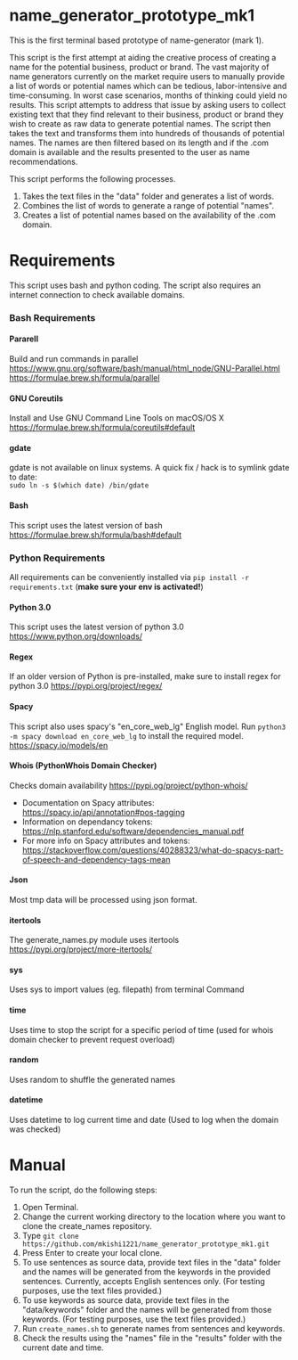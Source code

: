 # name_generator_prototype_mk1
This is the first terminal based prototype of name-generator (mark 1). 

This script is the first attempt at aiding the creative process of creating a name for the potential business, product or brand. The vast majority of name generators currently on the market require users to manually provide a list of words or potential names which can be tedious, labor-intensive and time-consuming. In worst case scenarios, months of thinking could yield no results. This script attempts to address that issue by asking users to collect existing text that they find relevant to their business, product or brand they wish to create as raw data to generate potential names. The script then takes the text and transforms them into hundreds of thousands of potential names. The names are then filtered based on its length and if the .com domain is available and the results presented to the user as name recommendations. 

This script performs the following processes.
1. Takes the text files in the "data" folder and generates a list of words.
2. Combines the list of words to generate a range of potential "names".
3. Creates a list of potential names based on the availability of the .com domain.

# Requirements
This script uses bash and python coding. The script also requires an internet connection to check available domains.

### Bash Requirements

#### Pararell
Build and run commands in parallel
https://www.gnu.org/software/bash/manual/html_node/GNU-Parallel.html
https://formulae.brew.sh/formula/parallel

#### GNU Coreutils
Install and Use GNU Command Line Tools on macOS/OS X
https://formulae.brew.sh/formula/coreutils#default

#### gdate
gdate is not available on linux systems. A quick fix / hack is to symlink gdate to date:  
`sudo ln -s $(which date) /bin/gdate`

#### Bash
This script uses the latest version of bash
https://formulae.brew.sh/formula/bash#default

### Python Requirements
All requirements can be conveniently installed via `pip install -r requirements.txt` (**make sure your env is activated!**)

#### Python 3.0
This script uses the latest version of python 3.0
https://www.python.org/downloads/

#### Regex
If an older version of Python is pre-installed, make sure to install regex for python 3.0
https://pypi.org/project/regex/

#### Spacy
This script also uses spacy's "en_core_web_lg" English model. Run `python3 -m spacy download en_core_web_lg` to install the required model.
https://spacy.io/models/en

#### Whois (PythonWhois Domain Checker)
Checks domain availability
https://pypi.og/project/python-whois/

- Documentation on Spacy attributes: https://spacy.io/api/annotation#pos-tagging
- Information on dependancy tokens: https://nlp.stanford.edu/software/dependencies_manual.pdf
- For more info on Spacy attributes and tokens: https://stackoverflow.com/questions/40288323/what-do-spacys-part-of-speech-and-dependency-tags-mean

#### Json
Most tmp data will be processed using json format.

#### itertools
The generate_names.py module uses itertools
https://pypi.org/project/more-itertools/

#### sys
Uses sys to import values (eg. filepath) from terminal Command

#### time
Uses time to stop the script for a specific period of time (used for whois domain checker to prevent request overload)

#### random
Uses random to shuffle the generated names

#### datetime
Uses datetime to log current time and date (Used to log when the domain was checked)

# Manual

To run the script, do the following steps:
1. Open Terminal.
2. Change the current working directory to the location where you want to clone the create_names repository.
3. Type `git clone https://github.com/mkishi1221/name_generator_prototype_mk1.git`
4. Press Enter to create your local clone.
5. To use sentences as source data, provide text files in the "data" folder and the names will be generated from the keywords in the provided sentences. Currently, accepts English sentences only. (For testing purposes, use the text files provided.)
6. To use keywords as source data, provide text files in the "data/keywords" folder and the names will be generated from those keywords. (For testing purposes, use the text files provided.)
7. Run `create_names.sh` to generate names from sentences and keywords.
8. Check the results using the "names" file in the "results" folder with the current date and time.
